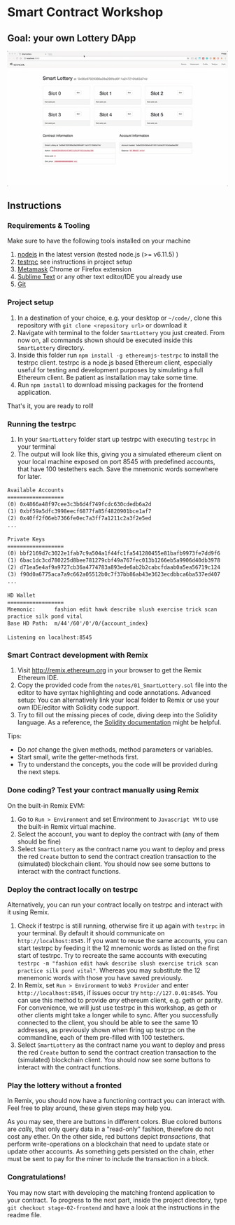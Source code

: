 # Smart Contract Workshop

## Goal: your own Lottery DApp

![Animated DApp](./notes/animation.gif)

## Instructions

### Requirements & Tooling

Make sure to have the following tools installed on your machine

 1. [nodejs](https://nodejs.org/en/download/) in the latest version (tested node.js (>= v6.11.5) )
 2. [testrpc](https://github.com/ethereumjs/testrpc) see instructions in project setup
 3. [Metamask](http://metamask.io) Chrome or Firefox extension
 4. [Sublime Text](http://sublimetext.com) or any other text editor/IDE you already use
 5. [Git](https://git-scm.com/downloads)

### Project setup

1. In a destination of your choice, e.g. your desktop or `~/code/`, clone this repository with `git clone <repository url>` or download it
2. Navigate with terminal to the folder `SmartLottery` you just created. From now on, all commands shown should be executed inside this `SmartLottery` directory.
3. Inside this folder run `npm install -g ethereumjs-testrpc` to install the testrpc client. testrpc is a node.js based Ethereum client, especially useful for testing and development purposes by simulating a full Ethereum client. Be patient as installation may take some time.
4. Run `npm install` to download missing packages for the frontend application.

That's it, you are ready to roll!

### Running the testrpc

1. In your `SmartLottery` folder start up testrpc with executing `testrpc` in your terminal
2. The output will look like this, giving you a simulated ethereum client on your local machine exposed on port 8545 with predefined accounts, that have 100 testethers each. Save the mnemonic words somewhere for later.

```
Available Accounts
==================
(0) 0x4866a48f97cee3c3b6d4f749fcdc630cdedb6a2d
(1) 0xbf59a5dfc3998eecf6877fa85f4820901bce1af7
(2) 0x40ff2f06eb7366fe0ec7a3ff7a1211c2a3f2e5ed
...

Private Keys
==================
(0) bbf2169d7c3022e1fab7c9a504a1f44fc1fa541280455e81bafb9973fe7dd9f6
(1) 6bac1dc3cd780225d8bee781279cbf49a767fec013b1266eb5a9906d40db3978
(2) d71ea5e4af9a9727cb36a4774783a893ede6ab2b2cabcfdaab0a5ea56719c124
(3) f90d0a6775aca7a9c662a05512b0c7f37bb86ab43e3623ecdbbca6ba537ed407
...

HD Wallet
==================
Mnemonic:      fashion edit hawk describe slush exercise trick scan practice silk pond vital
Base HD Path:  m/44'/60'/0'/0/{account_index}

Listening on localhost:8545
```

### Smart Contract development with Remix

1. Visit http://remix.ethereum.org in your browser to get the Remix Ethereum IDE.
2. Copy the provided code from the `notes/01_SmartLottery.sol` file into the editor to have syntax highlighting and code annotations. Advanced setup: You can alternatively link your local folder to Remix or use your own IDE/editor with Solidity code support.
3. Try to fill out the missing pieces of code, diving deep into the Solidity language. As a reference, the [Solidity documentation](https://solidity.readthedocs.io/en/develop/) might be helpful. 

Tips:
* Do *not* change the given methods, method parameters or variables.
* Start small, write the getter-methods first.
* Try to understand the concepts, you the code will be provided during the next steps.

### Done coding? Test your contract manually using Remix

On the built-in Remix EVM:

1. Go to `Run > Environment` and set Environment to `Javascript VM` to use the built-in Remix virtual machine.
2. Select the account, you want to deploy the contract with (any of them should be fine)
3. Select `SmartLottery` as the contract name you want to deploy and press the red `Create` button to send the contract creation transaction to the (simulated) blockchain client. You should now see some buttons to interact with the contract functions.

### Deploy the contract locally on testrpc

Alternatively, you can run your contract locally on testrpc and interact with it using Remix.

1. Check if testrpc is still running, otherwise fire it up again with `testrpc` in your terminal. By default it should communicate on `http://localhost:8545`. If you want to reuse the same accounts, you can start testrpc by feeding it the 12 mnemonic words as listed on the first start of testrpc. Try to recreate the same accounts with executing `testrpc -m "fashion edit hawk describe slush exercise trick scan practice silk pond vital"`. Whereas you may substitute the 12 menemonic words with those you have saved previously.
2. In Remix, set `Run > Environment` to `Web3 Provider` and  enter `http://localhost:8545`, if issues occur try `http://127.0.01:8545`. You can use this method to provide *any* ethereum client, e.g. geth or parity. For convenience, we will just use testrpc in this workshop, as geth or other clients might take a longer while to sync. After you successfully connected to the client, you should be able to see the same 10 addresses, as previously shown when firing up testrpc on the commandline, each of them pre-filled with 100 testethers. 
3. Select `SmartLottery` as the contract name you want to deploy and press the red `Create` button to send the contract creation transaction to the (simulated) blockchain client. You should now see some buttons to interact with the contract functions.

### Play the lottery without a fronted

In Remix, you should now have a functioning contract you can interact with. Feel free to play around, these given steps may help you. 

As you may see, there are buttons in different colors. Blue colored buttons are *calls*, that only query data in a "read-only" fashion, therefore do not cost any ether. On the other side, red buttons depict *transactions*, that perform write-operations on a blockchain that need to update state or update other accounts. As something gets persisted on the chain, ether must be sent to pay for the miner to include the transaction in a block.


### Congratulations!

You may now start with developing the matching frontend application to your contract.
To progress to the next part, inside the project directory, type `git checkout stage-02-frontend` and have a look at the instructions in  the readme file.